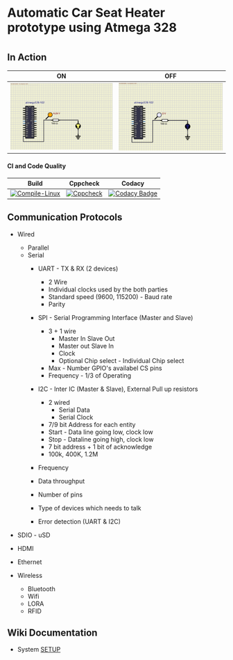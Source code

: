 # Automatic Car Seat Heater prototype using Atmega 328

# 

## In Action

|ON|OFF|
|:--:|:--:|
|![ON](simulation/ON.png)|![OFF](simulation/OFF.png)|

#### CI and Code Quality

|Build|Cppcheck|Codacy|
|:--:|:--:|:--:|
|[![Compile-Linux](https://github.com/Bharathgopal/Emb-C/actions/workflows/Compile.yml/badge.svg)](https://github.com/Bharathgopal/Emb-C/actions/workflows/Compile.yml)|[![Cppcheck](https://github.com/Bharathgopal/Emb-C/actions/workflows/CodeQulaity.yml/badge.svg)](https://github.com/Bharathgopal/Emb-C/actions/workflows/CodeQulaity.yml)|[![Codacy Badge](https://app.codacy.com/project/badge/Grade/643b7ca2b2dc4daba1e700c216bb87d9)](https://www.codacy.com/gh/Bharathgopal/Emb-C/dashboard?utm_source=github.com&amp;utm_medium=referral&amp;utm_content=Bharathgopal/Emb-C&amp;utm_campaign=Badge_Grade)|


## Communication Protocols
* Wired
    * Parallel
    * Serial
        * UART  - TX & RX (2 devices)
            * 2 Wire
            * Individual clocks used by the both parties
            * Standard speed (9600, 115200) - Baud rate
            * Parity
        * SPI - Serial Programming Interface (Master and Slave)
            * 3 + 1 wire
                * Master In Slave Out
                * Master out Slave In
                * Clock
                * Optional Chip select - Individual Chip select
            * Max - Number GPIO's availabel CS pins
            * Frequency - 1/3 of Operating 
        * I2C - Inter IC  (Master & Slave), External Pull up resistors
            * 2 wired
                * Serial Data
                * Serial Clock
            * 7/9 bit Address for each entity
            * Start - Data line going low, clock low
            * Stop - Dataline going high, clock low
            * 7 bit address + 1 bit of acknowledge
            * 100k, 400K, 1.2M

        * Frequency
        * Data throughput
        * Number of pins
        * Type of devices which needs to talk
        * Error detection (UART & I2C)

* SDIO - uSD
* HDMI
* Ethernet

* Wireless
    * Bluetooth
    * Wifi
    * LORA
    * RFID

## Wiki Documentation
* System [SETUP](https://github.com/Bharathgopal/Emb-C/wiki)
